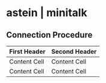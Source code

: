 # astein | minitalk

## Connection Procedure


| First Header  | Second Header |
| ------------- | ------------- |
| Content Cell  | Content Cell  |
| Content Cell  | Content Cell  |